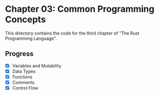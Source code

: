 # Chapter 03: Common Programming Concepts

This directory contains the code for the third chapter of "The Rust Programming
Language".

## Progress

- [x] Variables and Mutability
- [x] Data Types
- [x] Functions
- [x] Comments
- [x] Control Flow